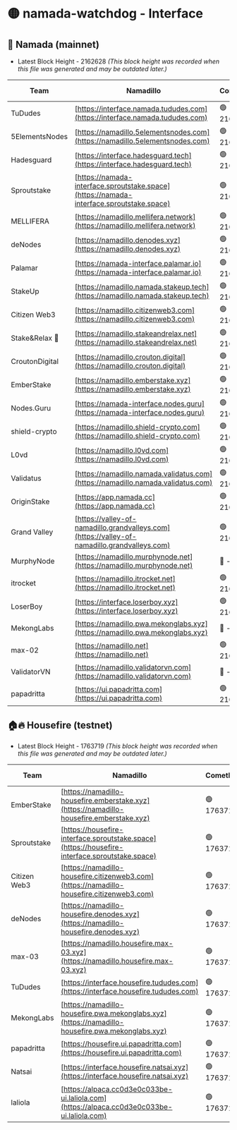 # 🟡 namada-watchdog - Interface

## 🚀 Namada (mainnet)
- Latest Block Height - 2162628 *(This block height was recorded when this file was generated and may be outdated later.)*

| Team | Namadillo | CometBFT | Indexer | MASP Indexer |
|-|-|-|-|-|
| TuDudes | [https://interface.namada.tududes.com](https://interface.namada.tududes.com) | 🟢 2162611 | 🟢 2162611 | 🟢 2162611 |
| 5ElementsNodes | [https://namadillo.5elementsnodes.com](https://namadillo.5elementsnodes.com) | 🟢 2162612 | 🟢 2162611 | 🟢 2162612 |
| Hadesguard | [https://interface.hadesguard.tech](https://interface.hadesguard.tech) | 🟢 2162612 | 🟢 2162612 | 🟢 2162612 |
| Sproutstake | [https://namada-interface.sproutstake.space](https://namada-interface.sproutstake.space) | 🟢 2162613 | 🟢 2162613 | 🟢 2162613 |
| MELLIFERA | [https://namadillo.mellifera.network](https://namadillo.mellifera.network) | 🟢 2162614 | 🟢 2162614 | 🟢 2162614 |
| deNodes | [https://namadillo.denodes.xyz](https://namadillo.denodes.xyz) | 🟢 2162614 | 🟢 2162614 | 🟢 2162614 |
| Palamar | [https://namada-interface.palamar.io](https://namada-interface.palamar.io) | 🟢 2162615 | 🟢 2162615 | 🟢 2162615 |
| StakeUp | [https://namadillo.namada.stakeup.tech](https://namadillo.namada.stakeup.tech) | 🟢 2162616 | 🟢 2162615 | 🟢 2162616 |
| Citizen Web3 | [https://namadillo.citizenweb3.com](https://namadillo.citizenweb3.com) | 🟢 2162616 | 🟢 2162616 | 🔴 1193146 |
| Stake&Relax 🦥 | [https://namadillo.stakeandrelax.net](https://namadillo.stakeandrelax.net) | 🟢 2162617 | 🟢 2162617 | 🟢 2162617 |
| CroutonDigital | [https://namadillo.crouton.digital](https://namadillo.crouton.digital) | 🟢 2162617 | 🔴 - | 🟢 2162618 |
| EmberStake | [https://namadillo.emberstake.xyz](https://namadillo.emberstake.xyz) | 🟢 2162619 | 🟢 2162619 | 🟢 2162618 |
| Nodes.Guru | [https://namada-interface.nodes.guru](https://namada-interface.nodes.guru) | 🟢 2162619 | 🟢 2162619 | 🟢 2162619 |
| shield-crypto | [https://namadillo.shield-crypto.com](https://namadillo.shield-crypto.com) | 🟢 2162620 | 🟢 2162620 | 🟢 2162620 |
| L0vd | [https://namadillo.l0vd.com](https://namadillo.l0vd.com) | 🟢 2162620 | 🟢 2162620 | 🟢 2162620 |
| Validatus | [https://namadillo.namada.validatus.com](https://namadillo.namada.validatus.com) | 🟢 2162621 | 🟢 2162621 | 🟢 2162621 |
| OriginStake | [https://app.namada.cc](https://app.namada.cc) | 🟢 2162622 | 🟢 2162622 | 🟢 2162622 |
| Grand Valley | [https://valley-of-namadillo.grandvalleys.com](https://valley-of-namadillo.grandvalleys.com) | 🟢 2162622 | 🟢 2162622 | 🟢 2162622 |
| MurphyNode | [https://namadillo.murphynode.net](https://namadillo.murphynode.net) | 🔴 - | 🔴 - | 🔴 - |
| itrocket | [https://namadillo.itrocket.net](https://namadillo.itrocket.net) | 🟢 2162624 | 🟢 2162624 | 🟢 2162624 |
| LoserBoy | [https://interface.loserboy.xyz](https://interface.loserboy.xyz) | 🟢 2162625 | 🟢 2162625 | 🟢 2162625 |
| MekongLabs | [https://namadillo.pwa.mekonglabs.xyz](https://namadillo.pwa.mekonglabs.xyz) | 🔴 - | 🔴 - | 🔴 - |
| max-02 | [https://namadillo.net](https://namadillo.net) | 🟢 2162625 | 🟢 2162625 | 🟢 2162625 |
| ValidatorVN | [https://namadillo.validatorvn.com](https://namadillo.validatorvn.com) | 🔴 - | 🔴 - | 🔴 - |
| papadritta | [https://ui.papadritta.com](https://ui.papadritta.com) | 🟢 2162628 | 🟢 2162628 | 🟢 2162628 |

## 🏠🔥 Housefire (testnet)
- Latest Block Height - 1763719 *(This block height was recorded when this file was generated and may be outdated later.)*

| Team | Namadillo | CometBFT | Indexer | MASP Indexer |
|-|-|-|-|-|
| EmberStake | [https://namadillo-housefire.emberstake.xyz](https://namadillo-housefire.emberstake.xyz) | 🟢 1763716 | 🟢 1763716 | 🟢 1763716 |
| Sproutstake | [https://housefire-interface.sproutstake.space](https://housefire-interface.sproutstake.space) | 🟢 1763716 | 🟢 1763716 | 🟢 1763716 |
| Citizen Web3 | [https://namadillo-housefire.citizenweb3.com](https://namadillo-housefire.citizenweb3.com) | 🟢 1763717 | 🟢 1763717 | 🟢 1763717 |
| deNodes | [https://namadillo-housefire.denodes.xyz](https://namadillo-housefire.denodes.xyz) | 🟢 1763717 | 🟢 1763717 | 🟢 1763717 |
| max-03 | [https://namadillo.housefire.max-03.xyz](https://namadillo.housefire.max-03.xyz) | 🟢 1763718 | 🟢 1763717 | 🟢 1763717 |
| TuDudes | [https://interface.housefire.tududes.com](https://interface.housefire.tududes.com) | 🟢 1763718 | 🟢 1763718 | 🟢 1763718 |
| MekongLabs | [https://namadillo-housefire.pwa.mekonglabs.xyz](https://namadillo-housefire.pwa.mekonglabs.xyz) | 🟢 1763718 | 🟢 1763718 | 🟢 1763718 |
| papadritta | [https://housefire.ui.papadritta.com](https://housefire.ui.papadritta.com) | 🟢 1763719 | 🟢 1763719 | 🟢 1763718 |
| Natsai | [https://interface.housefire.natsai.xyz](https://interface.housefire.natsai.xyz) | 🟢 1763719 | 🟢 1763719 | 🟢 1763719 |
| laliola | [https://alpaca.cc0d3e0c033be-ui.laliola.com](https://alpaca.cc0d3e0c033be-ui.laliola.com) | 🟢 1763719 | 🟢 1763719 | 🟢 1763719 |

